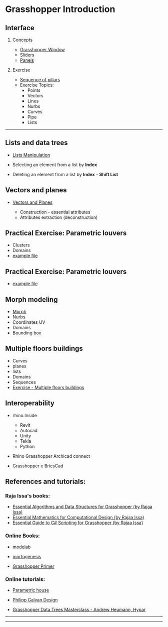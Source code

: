 # Grasshopper Introduction


## Interface

1. Concepts

      - [Grasshopper Window](./gh_interface/gh_inter.md)
      - [Sliders](./Slider/Slider_config.md)
      - [Panels](./Panels/Painel_config.md)

1. Exercise 

      - [Sequence of pillars](./gh_pilares/gh_pilares.md)
      - Exercise Topics:
        - Points
        - Vectors
        - Lines
        - Nurbs
        - Curves
        - Pipe
        - Lists 

_______

## Lists and data trees

- [Lists Manipulation](./gh_list_intro/gh_list_basics.md)

 - Selecting an element from a list by **Index**
 - Deleting an element from a list by **Index** - **Shift List**

## Vectors and planes

  - [Vectors and Planes](./gh_vect_plane/vect_plane_basics.md)

    - Construction - essential attributes
    - Attributes extraction (deconstruction)

## Practical Exercise: Parametric louvers

   - Clusters
   - Domains
   - [example file](./gh_brise/brise_parametrico_2021.gh)

## Practical Exercise: Parametric louvers

   - [example file](./gh_brise/brise_parametrico_2021b.gh)

## Morph modeling

   - [Morph](./gh_morph/gh_morph.md)
   - Nurbs
   - Coordinates UV
   - Domains
   - Bounding box

## Multiple floors buildings

   - Curves
   - planes
   - lists
   - Domains
   - Sequences
   - [Exercise - Multiple floors buildings](./gh_multi_pav/gh_multi_pav.md)

## Interoperability

   - rhino.Inside
     - Revit
     - Autocad
     - Unity
     - Tekla
     - Python

   - Rhino Grasshopper Archicad connect
   - Grasshopper e BricsCad

## References and tutorials:


### Raja Issa's books:
  - [Essential Algorithms and Data Structures for Grasshopper (by Rajaa Issa)](https://www.food4rhino.com/en/resource/essential-algorithms-and-data-structures-grasshopper)
  - [Essential Mathematics for Computational Design (by Rajaa Issa)](https://www.food4rhino.com/en/resource/essential-mathematics-computational-design)
  - [Essential Guide to C# Scripting for Grasshopper (by Rajaa Issa)](https://www.food4rhino.com/en/resource/essential-guide-c-scripting-grasshopper)

### Online Books:

 - [modelab](https://www.modelab.is/grasshopper-primer/)

 - [morfogenesis](http://morphogenesism.com/wp/generative-algorithms/)

 - [Grasshopper Primer](https://www.liftarchitects.com/blog/2009/3/25/grasshopper-primer-english-edition)

### Online tutorials:
  - [Parametric house](https://www.youtube.com/c/ParametricHouse)

  - [Philipp Galvan Design](https://www.youtube.com/c/PhilippGalvanDesign)

  - [Grasshopper Data Trees Masterclass - Andrew Heumann, Hypar](https://www.youtube.com/watch?v=Z6Pb-ScLpFI)


_________
_________

